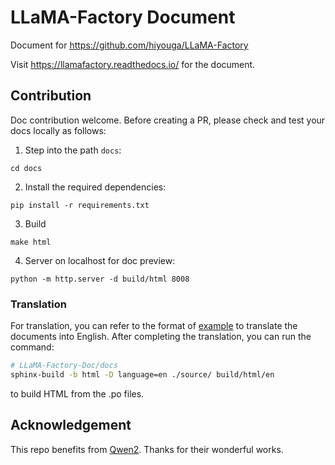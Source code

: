 # LLaMA-Factory Document

Document for https://github.com/hiyouga/LLaMA-Factory

Visit https://llamafactory.readthedocs.io/ for the document.

## Contribution

Doc contribution welcome. Before creating a PR, please check and test your docs locally as follows:

1. Step into the path `docs`:

```shell
cd docs
```

2. Install the required dependencies:

```shell
pip install -r requirements.txt
```

3. Build

```shell
make html
```

4. Server on localhost for doc preview:

```shell
python -m http.server -d build/html 8008
```

### Translation

For translation, you can refer to the format of [example](https://github.com/hiyouga/LLaMA-Factory-Doc/blob/main/docs/locales/en/LC_MESSAGES/index.po) to translate the documents into English.
After completing the translation, you can run the command:

```bash
# LLaMA-Factory-Doc/docs
sphinx-build -b html -D language=en ./source/ build/html/en
```

to build HTML from the .po files.

## Acknowledgement

This repo benefits from [Qwen2](https://github.com/QwenLM/Qwen2). Thanks for their wonderful works.
